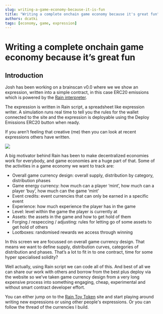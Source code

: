 ```yaml
---
slug: writing-a-game-economy-because-it-is-fun
title: "Writing a complete onchain game economy because it's great fun"
authors: dcatki
tags: [economy, game, expression]
---
```


# Writing a complete onchain game economy because it’s great fun

## Introduction

Josh has been working on a brainscan v0.0 where we we show an expression, written into a simple contract, in this case ERC20 emissions which is powered by the [Rain interpreter](https://docs.rainprotocol.xyz/blog/what-is-rain-interpreter).

The expression is written in Rain script, a spreadsheet like expression writer. A simulation runs real time to tell you the rules for the wallet connected to the site and the expression is deployable using the Deploy Emissions ERC20 button when ready.

<!--truncate-->

If you aren’t feeling that creative (me) then you can look at recent expressions others have written.

![](https://i.imgur.com/utDlSJ5.jpg)

A big motivator behind Rain has been to make decentralized economies work for everybody, and game economies are a huge part of that. Some of the activities in a game economy we want to track are:

* Overall game currency design: overall supply, distribution by category, distribution phases
* Game energy currency: how much can a player ‘mint’, how much can a player ‘buy’, how much can the game ‘mint’
* Event credits: event currencies that can only be earned in a specific event
* Experience: how much experience the player has in the game
* Level: level within the game the player is currently at
* Assets: the assets in the game and how to get hold of them
* Forging / respeccing / adjusting: rules for letting go of some assets to get hold of others
* Lootboxes: randomised rewards we access through winning

In this screen we are focussed on overall game currency design. That means we want to define supply, distribution curves, categories of distribution and phases. That’s a lot to fit in to one contract, time for some hyper specialised solidity?

Well actually, using Rain script we can code all of this. And best of all we can share our work with others and borrow from the best plus deploy via the website so we’ve taken game currency design from a very long expensive process into something engaging, cheap, experimental and without smart contract developer effort. 

You can either jump on to the [Rain Toy Token](https://toy-token.on.fleek.co/) site and start playing around writing new expressions or using other people's expressions. Or you can follow the thread of the currencies I build.